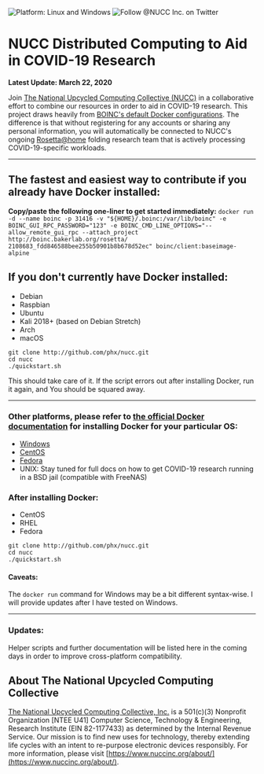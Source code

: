 ![Platform: Linux and Windows](https://img.shields.io/badge/platform-Linux,%20macOS,%20Windows-green)
![Follow @NUCC Inc. on Twitter](https://img.shields.io/twitter/follow/nucc_inc?label=follow&style=social)

# NUCC Distributed Computing to Aid in COVID-19 Research

**Latest Update: March 22, 2020**

Join [The National Upcycled Computing Collective (NUCC)](https://www.nuccinc.org/) in a collaborative effort to combine our resources in order to aid in COVID-19 research.
This project draws heavily from [BOINC's default Docker configurations](https://github.com/BOINC/boinc-client-docker).
The difference is that without registering for any accounts or sharing any personal information, you will automatically be connected to NUCC's ongoing [Rosetta@home](https://boinc.bakerlab.org/)
folding research team that is actively processing COVID-19-specific workloads.

---

## The fastest and easiest way to contribute if you already have Docker installed:

**Copy/paste the following one-liner to get started immediately:**
`docker run -d --name boinc -p 31416 -v "${HOME}/.boinc:/var/lib/boinc" -e BOINC_GUI_RPC_PASSWORD="123" -e BOINC_CMD_LINE_OPTIONS="--allow_remote_gui_rpc --attach_project http://boinc.bakerlab.org/rosetta/ 2108683_fdd846588bee255b50901b8b678d52ec" boinc/client:baseimage-alpine`

## If you don't currently have Docker installed:

- Debian
- Raspbian
- Ubuntu
- Kali 2018+ (based on Debian Stretch)
- Arch
- macOS

```
git clone http://github.com/phx/nucc.git
cd nucc
./quickstart.sh
```

This should take care of it.  If the script errors out after installing Docker, run it again, and You should be squared away.

---

### Other platforms, please refer to [the official Docker documentation](https://docs.docker.com/install/) for installing Docker for your particular OS:

- [Windows](https://docs.docker.com/docker-for-windows/install/)
- [CentOS](https://docs.docker.com/install/linux/docker-ce/centos/)
- [Fedora](https://docs.docker.com/install/linux/docker-ce/fedora/)
- UNIX: Stay tuned for full docs on how to get COVID-19 research running in a BSD jail (compatible with FreeNAS)

### After installing Docker:

- CentOS
- RHEL
- Fedora

```
git clone http://github.com/phx/nucc.git
cd nucc
./quickstart.sh
```

#### Caveats:

The `docker run` command for Windows may be a bit different syntax-wise.  I will provide updates after I have tested on Windows.

---

### Updates:

Helper scripts and further documentation will be listed here in the coming days in order to improve cross-platform compatibility.

## About The National Upcycled Computing Collective

[The National Upcycled Computing Collective, Inc.](http://nuccinc.org) is a 501(c)(3) Nonprofit Organization [NTEE U41] Computer Science, Technology & Engineering, Research Institute (EIN 82-1177433)
as determined by the Internal Revenue Service.  Our mission is to find new uses for technology, thereby extending life cycles with an intent to re-purpose electronic devices responsibly.  For more
information, please visit [https://www.nuccinc.org/about/](https://www.nuccinc.org/about/).
